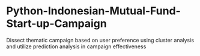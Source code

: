 # Python-Indonesian-Mutual-Fund-Start-up-Campaign
Dissect thematic campaign based on user preference using cluster analysis and utilize prediction analysis in campaign effectiveness
